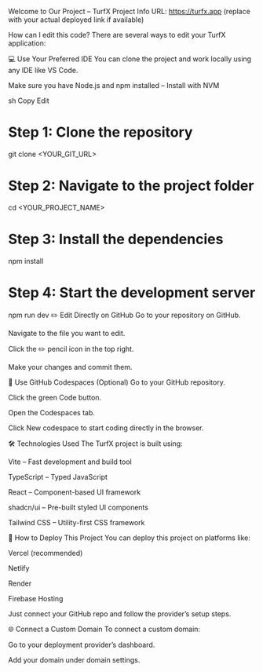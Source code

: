 Welcome to Our Project – TurfX
Project Info
URL: https://turfx.app (replace with your actual deployed link if available)

How can I edit this code?
There are several ways to edit your TurfX application:

💻 Use Your Preferred IDE
You can clone the project and work locally using any IDE like VS Code.

Make sure you have Node.js and npm installed – Install with NVM

sh
Copy
Edit
# Step 1: Clone the repository
git clone <YOUR_GIT_URL>

# Step 2: Navigate to the project folder
cd <YOUR_PROJECT_NAME>

# Step 3: Install the dependencies
npm install

# Step 4: Start the development server
npm run dev
✏️ Edit Directly on GitHub
Go to your repository on GitHub.

Navigate to the file you want to edit.

Click the ✏️ pencil icon in the top right.

Make your changes and commit them.

🧠 Use GitHub Codespaces (Optional)
Go to your GitHub repository.

Click the green Code button.

Open the Codespaces tab.

Click New codespace to start coding directly in the browser.

🛠 Technologies Used
The TurfX project is built using:

Vite – Fast development and build tool

TypeScript – Typed JavaScript

React – Component-based UI framework

shadcn/ui – Pre-built styled UI components

Tailwind CSS – Utility-first CSS framework

🚀 How to Deploy This Project
You can deploy this project on platforms like:

Vercel (recommended)

Netlify

Render

Firebase Hosting

Just connect your GitHub repo and follow the provider’s setup steps.

🌐 Connect a Custom Domain
To connect a custom domain:

Go to your deployment provider’s dashboard.

Add your domain under domain settings.
